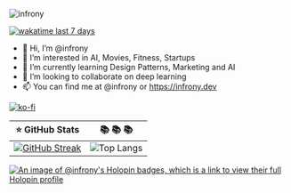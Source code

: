 <p align="left"> <img src="https://komarev.com/ghpvc/?username=infrony&label=Profile%20views&color=0e75b6&style=flat" alt="infrony" /> </p>

[![wakatime last 7 days](https://wakatime.com/badge/user/5f11a35f-92d0-4640-9332-0588312a5e22.svg)](https://wakatime.com/@5f11a35f-92d0-4640-9332-0588312a5e22)

- 👋 Hi, I’m @infrony
- 👀 I’m interested in AI, Movies, Fitness, Startups
- 🌱 I’m currently learning Design Patterns, Marketing and AI
- 💞️ I’m looking to collaborate on deep learning
- 📫 You can find me at @infrony or https://infrony.dev

[![ko-fi](https://ko-fi.com/img/githubbutton_sm.svg)](https://ko-fi.com/D1D3Q71T6)

:star: GitHub Stats         |  📚  📚  📚
:--------------------------:|:-------------------------: 
[![GitHub Streak](https://streak-stats.demolab.com?user=infrony&theme=dark)](https://git.io/streak-stats) | ![Top Langs](https://github-readme-stats.vercel.app/api/top-langs/?username=infrony&theme=vue-dark&hide_border=true&include_all_commits=true&count_private=true&layout=compact)

[![An image of @infrony's Holopin badges, which is a link to view their full Holopin profile](https://holopin.me/infrony)](https://holopin.io/@infrony)

<!---
infrony/infrony is a ✨ special ✨ repository because its `README.md` (this file) appears on your GitHub profile.
You can click the Preview link to take a look at your changes.
--->

